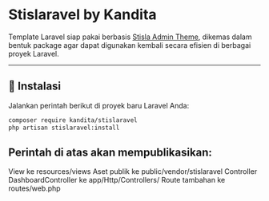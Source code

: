 # Stislaravel by Kandita

Template Laravel siap pakai berbasis [Stisla Admin Theme](https://stisla.dev), dikemas dalam bentuk package agar dapat digunakan kembali secara efisien di berbagai proyek Laravel.

---

## 🚀 Instalasi

Jalankan perintah berikut di proyek baru Laravel Anda:

```bash
composer require kandita/stislaravel
php artisan stislaravel:install
```
## Perintah di atas akan mempublikasikan:

View ke resources/views
Aset publik ke public/vendor/stislaravel
Controller DashboardController ke app/Http/Controllers/
Route tambahan ke routes/web.php